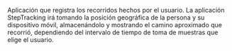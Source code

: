 Aplicación que registra los recorridos hechos por el usuario.
La aplicación StepTracking irá tomando la posición geográfica de la persona y su dispositivo móvil, almacenándolo y mostrando el camino aproximado que recorrió, dependiendo del intervalo de tiempo de toma de muestras que elige el usuario.

